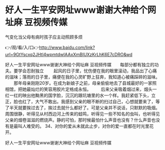 # 好人一生平安网址www谢谢大神给个网址麻 豆视频传媒
气变化当父母有病时孩子应主动照顾多烦

👉/观/看/入/口👉http://www.baidu.com/link?url=9GtYscxq2JHtl4wpmtdwIAAxXmBlUXzKrLhK6E7cDRO&wd

好人一生平安网址www谢谢大神给个网址麻 豆视频传媒　　每部分都有独立的功夫。要学会忍耐独立
　　起风的日子里，忧伤便在我的眼里滚动，我品出了心痛的滋味；落雨的日子里，痛便在我的心灵旷野上狂奔，我知道心被痛踩碎的滋味。
　　那年母亲刚刚20岁。在成为新娘子之前，母亲偷偷地去了县城最好的一家照相馆，把她最灿烂的笑容用胶片定格成永恒。
　　后来父亲吸着烟过来，烟头一红一红的映出他黝黑的国字脸，沉沉的跟坑塘里的水一个样。我赶紧低下头，立正，脸也红了，大气不敢出。我感到父亲的眼不断的扫过自己，心想就要来了，等了半天就要挨过去了，挨过去就什么都好了。可是父亲并不说话，只默默的吸烟。周围很静，听得见从村西边河上传来的蛙鸣，听得见一些不知名的虫叫，也听得见父亲的烟卷滋滋的燃烧声。静的可怕，那时候最怕什么声音也没有？什么声音也没有是最叫人难受的。
	34、对你的爱从未就此止步，对你的爱一直都在时光里花开。

好人一生平安网址www谢谢大神给个网址麻 豆视频传媒
